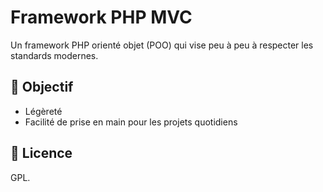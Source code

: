 # Framework PHP MVC

Un framework PHP orienté objet (POO) qui vise peu à peu à respecter les standards modernes.

## 📅 Objectif

- Légèreté
- Facilité de prise en main pour les projets quotidiens

## 📖 Licence

GPL.
